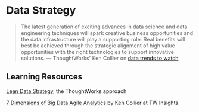 # Data Strategy

> The latest generation of exciting advances in data science and data engineering techniques will spark creative business opportunities and the data infrastructure will play a supporting role. Real benefits will best be achieved through the strategic alignment of high value opportunities with the right technologies to support innovative solutions. — ThoughtWorks' Ken Collier on [data trends to watch](https://www.thoughtworks.com/insights/blog/nine-hottest-data-trends-2016)

## Learning Resources

[Lean Data Strategy](https://docs.google.com/presentation/d/185pFnKpnzZecA_mS-ofDPqdHcXMLBQPzaExyzJ5uXhE/edit#slide=id.p3), the ThoughtWorks approach

[7 Dimensions of Big Data Agile Analytics](https://www.thoughtworks.com/insights/blog/7-dimensions-agile-analytics) by Ken Collier at TW Insights

